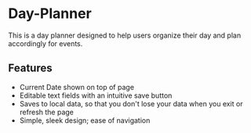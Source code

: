 # Day-Planner
This is a day planner designed to help users organize their day and plan accordingly for events.
## Features
- Current Date shown on top of page
- Editable text fields with an intuitive save button
- Saves to local data, so that you don't lose your data when you exit or refresh the page
- Simple, sleek design; ease of navigation
